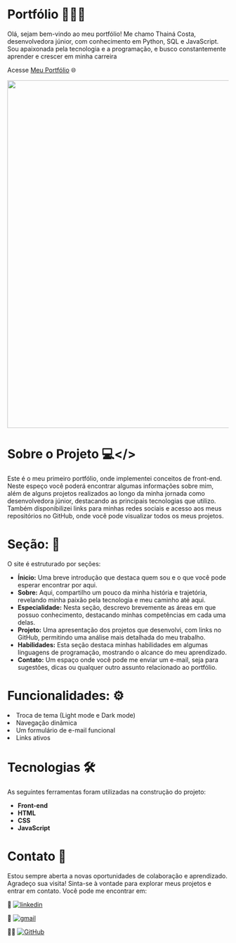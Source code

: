 # Portfólio 👩🏻‍💻

Olá, sejam bem-vindo ao meu portfólio! Me chamo Thainá Costa, desenvolvedora júnior, com conhecimento em Python, SQL e JavaScript. Sou apaixonada pela tecnologia e a programação, e busco constantemente aprender e crescer em minha carreira

Acesse <a href= "https://thainacosta2.github.io/Portfolio/" target="_blank"> Meu Portfólio</a> 🌐

<div>
  <img src="Portfolio Imagens/portfóliohome.png" width="790px">
</div>

# Sobre o Projeto 💻</> 
Este é o meu primeiro portfólio, onde implementei conceitos de front-end. Neste espeço você poderá encontrar algumas informações sobre mim, além de alguns projetos realizados ao longo da minha jornada como desenvolvedora júnior, destacando as principais tecnologias que utilizo. Também disponibilizei links para minhas redes sociais e acesso aos meus repositórios no GitHub, onde você pode visualizar todos os meus projetos.

# Seção: 📌
O site é estruturado por seções:
- **Ínicio:** Uma breve introdução que destaca quem sou e o que você pode esperar encontrar por aqui.
- **Sobre:** Aqui, compartilho um pouco da minha história e trajetória, revelando minha paixão pela tecnologia e meu caminho até aqui.
- **Especialidade:** Nesta seção, descrevo brevemente as áreas em que possuo conhecimento, destacando minhas competências em cada uma delas.
- **Projeto:**  Uma apresentação dos projetos que desenvolvi, com links no GitHub, permitindo uma análise mais detalhada do meu trabalho.
- **Habilidades:** Esta seção destaca minhas habilidades em algumas linguagens de programação, mostrando o alcance do meu aprendizado.
- **Contato:** Um espaço onde você pode me enviar um e-mail, seja para sugestões, dicas ou qualquer outro assunto relacionado ao portfólio.


# Funcionalidades: ⚙️
<div>
  <li>Troca de tema (Light mode e Dark mode)</li>
  <li>Navegação dinâmica</li>
  <li>Um formulário de e-mail funcional</li>
  <li>Links ativos</li>
</div>

# Tecnologias 🛠
As seguintes ferramentas foram utilizadas na construção do projeto:
- **Front-end**
- **HTML**
- **CSS**
- **JavaScript**

# Contato 📱
Estou sempre aberta a novas oportunidades de colaboração e aprendizado. Agradeço sua visita! Sinta-se à vontade para explorar meus projetos e entrar em contato. Você pode me encontrar em:

🔗
[![linkedin](https://img.shields.io/badge/LinkedIn-0077B5?style=for-the-badge&logo=linkedin&logoColor=white)](https://www.linkedin.com/in/thainacostaj)

📧
[![gmail](https://img.shields.io/badge/Gmail-D14836?style=for-the-badge&logo=gmail&logoColor=white)](thainacosta11@gmail.com)

🐱‍👤
[![GitHub](https://img.shields.io/badge/github-%23121011.svg?style=for-the-badge&logo=github&logoColor=white)](https://www.github.com/ThainaCosta2)
